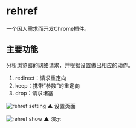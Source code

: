 # rehref

一个因人需求而开发Chrome插件。

## 主要功能

分析浏览器的网络请求，并根据设置做出相应的动作。

1. redirect：请求重定向
2. keep：携带“参数”的重定向
3. drop：请求堵塞

![rehref setting](https://user-images.githubusercontent.com/42078581/51788729-6b57df80-21bc-11e9-9002-6509439a2a48.png)
▲ 设置页面

![rehref show](https://user-images.githubusercontent.com/42078581/51788744-98a48d80-21bc-11e9-94c2-cdd05dfb139c.gif)
▲ 演示